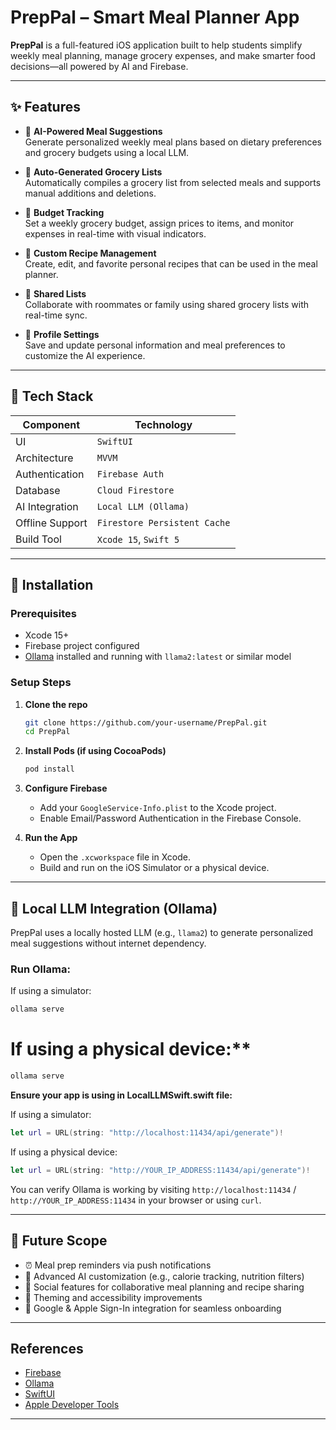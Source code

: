 # PrepPal – Smart Meal Planner App

**PrepPal** is a full-featured iOS application built to help students simplify weekly meal planning, manage grocery expenses, and make smarter food decisions—all powered by AI and Firebase.

---

## ✨ Features

- 🔮 **AI-Powered Meal Suggestions**  
  Generate personalized weekly meal plans based on dietary preferences and grocery budgets using a local LLM.

- 🛒 **Auto-Generated Grocery Lists**  
  Automatically compiles a grocery list from selected meals and supports manual additions and deletions.

- 💸 **Budget Tracking**  
  Set a weekly grocery budget, assign prices to items, and monitor expenses in real-time with visual indicators.

- 📖 **Custom Recipe Management**  
  Create, edit, and favorite personal recipes that can be used in the meal planner.

- 👥 **Shared Lists**  
  Collaborate with roommates or family using shared grocery lists with real-time sync.

- 👤 **Profile Settings**  
  Save and update personal information and meal preferences to customize the AI experience.

---

## 🧠 Tech Stack

| Component        | Technology                     |
|------------------|--------------------------------|
| UI               | `SwiftUI`                      |
| Architecture     | `MVVM`                         |
| Authentication   | `Firebase Auth`                |
| Database         | `Cloud Firestore`              |
| AI Integration   | `Local LLM (Ollama)`           |
| Offline Support  | `Firestore Persistent Cache`   |
| Build Tool       | `Xcode 15`, `Swift 5`          |

---

## 🔧 Installation

### Prerequisites

- Xcode 15+
- Firebase project configured
- [Ollama](https://ollama.com) installed and running with `llama2:latest` or similar model

### Setup Steps

1. **Clone the repo**
   ```bash
   git clone https://github.com/your-username/PrepPal.git
   cd PrepPal
   ```

2. **Install Pods (if using CocoaPods)**
   ```bash
   pod install
   ```

3. **Configure Firebase**
   - Add your `GoogleService-Info.plist` to the Xcode project.
   - Enable Email/Password Authentication in the Firebase Console.

4. **Run the App**
   - Open the `.xcworkspace` file in Xcode.
   - Build and run on the iOS Simulator or a physical device.

---

## 🧠 Local LLM Integration (Ollama)

PrepPal uses a locally hosted LLM (e.g., `llama2`) to generate personalized meal suggestions without internet dependency.

### Run Ollama:

If using a simulator:
```bash
ollama serve
```

If using a physical device:**
=
```bash
ollama serve
```

**Ensure your app is using in LocalLLMSwift.swift file:**

If using a simulator:
```swift
let url = URL(string: "http://localhost:11434/api/generate")!
```

If using a physical device:
```swift
let url = URL(string: "http://YOUR_IP_ADDRESS:11434/api/generate")!
```

You can verify Ollama is working by visiting `http://localhost:11434` / `http://YOUR_IP_ADDRESS:11434` in your browser or using `curl`.

---

## 🚀 Future Scope

- ⏰ Meal prep reminders via push notifications  
- 🧠 Advanced AI customization (e.g., calorie tracking, nutrition filters)  
- 👥 Social features for collaborative meal planning and recipe sharing  
- 🎨 Theming and accessibility improvements  
- 🔐 Google & Apple Sign-In integration for seamless onboarding

---

## References

- [Firebase](https://firebase.google.com)  
- [Ollama](https://ollama.com)  
- [SwiftUI](https://developer.apple.com/xcode/swiftui/)  
- [Apple Developer Tools](https://developer.apple.com)

---
